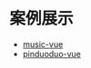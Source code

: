 # 案例展示

- [music-vue](https://haima16.github.io/haima16/music-vue/index.html)
- [pinduoduo-vue](https://haima16.github.io/haima16/pinduoduo-vue/index.html)

